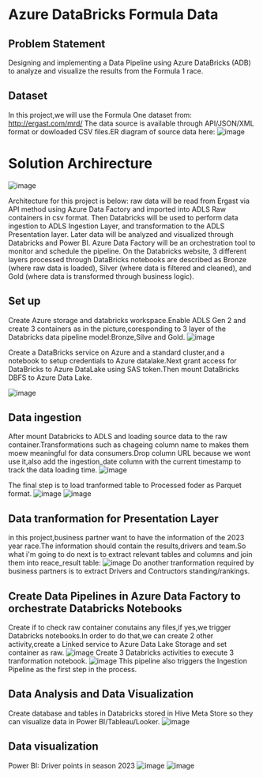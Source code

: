 # Azure DataBricks Formula Data
## Problem Statement
Designing and implementing a Data Pipeline using Azure DataBricks (ADB) to analyze and visualize the results from the Formula 1 race.
## Dataset
In this project,we will use the Formula One dataset from:
http://ergast.com/mrd/
The data source is available through API/JSON/XML format or dowloaded CSV files.ER diagram of source data here:
![image](https://github.com/NguyenThang-Nad/FomulaAzureProject/assets/136436998/9507e394-1738-4029-ac85-4f54733a2142)
# Solution Archirecture
![image](https://github.com/NguyenThang-Nad/FomulaAzureProject/assets/136436998/71812f92-2b36-40d8-9615-ba3d88cc10a0)

Architecture for this project is below: raw data will be read from Ergast via API method using Azure Data Factory and imported into ADLS Raw containers in csv format. Then Databricks will be used to perform data ingestion to ADLS Ingestion Layer, and transformation to the ADLS Presentation layer. Later data will be analyzed and visualized through Databricks and Power BI. Azure Data Factory will be an orchestration tool to monitor and schedule the pipeline. On the Databricks website, 3 different layers processed through DataBricks notebooks are described as Bronze (where raw data is loaded), Silver (where data is filtered and cleaned), and Gold (where data is transformed through business logic).
## Set up
Create Azure storage and databricks workspace.Enable ADLS Gen 2 and create 3 containers as in the picture,coresponding to 3 layer of the Databricks data pipeline model:Bronze,Silve and Gold.
![image](https://github.com/NguyenThang-Nad/FomulaAzureProject/assets/136436998/cf244e48-2a6a-4f85-b826-46ef01ca82a9)

Create a DataBricks service on Azure and a standard cluster,and a notebook to setup credentials to Azure datalake.Next grant access for DataBricks to Azure DataLake using SAS token.Then mount DataBricks DBFS to Azure Data Lake.


![image](https://github.com/NguyenThang-Nad/FomulaAzureProject/assets/136436998/8d0ebe1d-bb6f-4ec6-89f4-509bdfc24327)

## Data ingestion
After mount Databricks to ADLS and loading source data to the raw container.Transformations such as chageing column name to makes them moew meaningful for data consumers.Drop column URL because we wont use it,also add the ingestion_date column with the current timestamp to track the data loading time.
![image](https://github.com/NguyenThang-Nad/FomulaAzureProject/assets/136436998/84c39624-9332-48d0-aba6-97c22965c42b)

The final step is to load tranformed table to Processed foder as Parquet format.
![image](https://github.com/NguyenThang-Nad/FomulaAzureProject/assets/136436998/f9a7784a-2a5c-43d1-a4c6-98f14ada44e0)
![image](https://github.com/NguyenThang-Nad/FomulaAzureProject/assets/136436998/6023fb45-cb0b-4e3d-bab5-015e56202838)
## Data tranformation for Presentation Layer
in this project,business partner want to have the information of the 2023 year race.The information should contain the results,drivers and team.So what i'm going to do next is to extract relevant tables and columns and join them into reace_result table:
![image](https://github.com/NguyenThang-Nad/FomulaAzureProject/assets/136436998/84820c77-945f-42f1-a939-4d02f2780e69)
Do another tranformation required by business partners is to extract Drivers and Contructors standing/rankings.
## Create Data Pipelines in Azure Data Factory to orchestrate Databricks Notebooks
Create if to check raw container conutains any files,if yes,we trigger Databricks notebooks.In order to do that,we can create 2 other activity,create a Linked service to Azure Data Lake Storage and set container as raw.
![image](https://github.com/NguyenThang-Nad/FomulaAzureProject/assets/136436998/f644ac3c-6edd-4a3c-bbf8-0715ce95abb9)
Create 3 Databricks activities to execute 3 tranformation notebook.
![image](https://github.com/NguyenThang-Nad/FomulaAzureProject/assets/136436998/1d369203-79e4-4ccd-acac-7e474e710974)
This pipeline also triggers the Ingestion Pipeline as the first step in the process.
## Data Analysis and Data Visualization
Create database and tables in Databricks stored in Hive Meta Store so they can visualize data in Power BI/Tableau/Looker.
![image](https://github.com/NguyenThang-Nad/FomulaAzureProject/assets/136436998/1a8294a7-54b5-438d-b839-59403ca15b9e)
## Data visualization 
Power BI:
Driver points in season 2023
![image](https://github.com/NguyenThang-Nad/FomulaAzureProject/assets/136436998/f10b11c4-273b-4038-939f-b7859d102ebf)
![image](https://github.com/NguyenThang-Nad/FomulaAzureProject/assets/136436998/f5290789-7ab1-4666-a13b-7fc1ef931832)

